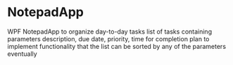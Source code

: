 # NotepadApp
WPF NotepadApp to organize day-to-day tasks
list of tasks containing parameters description, due date, priority, time for completion
plan to implement functionality that the list can be sorted by any of the parameters eventually
